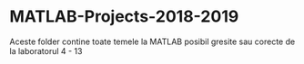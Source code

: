 # MATLAB-Projects-2018-2019
Aceste folder contine toate temele la MATLAB posibil gresite sau corecte de la laboratorul 4 - 13
